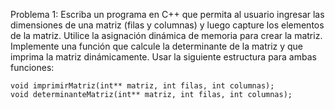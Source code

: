 Problema 1: 
Escriba un programa en C++ que permita al usuario ingresar las dimensiones de una matriz (filas y columnas) y luego capture los elementos de la matriz. Utilice la
asignación dinámica de memoria para crear la matriz. Implemente una función que calcule la determinante de la matriz y que imprima la matriz dinámicamente.
Usar la siguiente estructura para ambas funciones:
```
void imprimirMatriz(int** matriz, int filas, int columnas);
void determinanteMatriz(int** matriz, int filas, int columnas);
```
